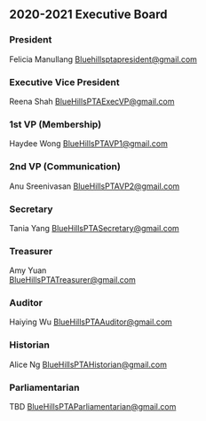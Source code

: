 ## 2020-2021 Executive Board
### President
Felicia Manullang
[Bluehillsptapresident@gmail.com](mailto:BlueHillsPTApresident@gmail.com)

### Executive Vice President
Reena Shah
[BlueHillsPTAExecVP@gmail.com](mailto:BlueHillsPTAExecVP@gmail.com)

### 1st VP (Membership)	 
Haydee Wong	
[BlueHillsPTAVP1@gmail.com](mailto:BlueHillsPTAVP1@gmail.com)

### 2nd VP (Communication)	 
Anu Sreenivasan	
[BlueHillsPTAVP2@gmail.com](mailto:BlueHillsPTAVP2@gmail.com)

### Secretary	 
Tania Yang
[BlueHillsPTASecretary@gmail.com](mailto:BlueHillsPTASecretary@gmail.com)

### Treasurer	 
Amy Yuan	
[BlueHillsPTATreasurer@gmail.com](mailto:BlueHillsPTATreasurer@gmail.com)

### Auditor	 
Haiying Wu
[BlueHillsPTAAuditor@gmail.com](mailto:BlueHillsPTAAuditor@gmail.com)

### Historian 
Alice Ng
[BlueHillsPTAHistorian@gmail.com](mailto:BlueHillsPTAHistorian@gmail.com)

### Parliamentarian	 
TBD
[BlueHillsPTAParliamentarian@gmail.com](mailt:BlueHillsPTAParliamentarian@gmail.com)
